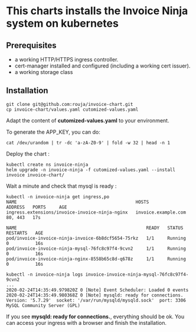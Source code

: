 # This charts installs the Invoice Ninja system on kubernetes

## Prerequisites

- a working HTTP/HTTPS ingress controller.
- cert-manager installed and configured (including a working cert issuer).
- a working storage class

## Installation

```console
git clone git@github.com:rouja/invoice-chart.git
cp invoice-chart/values.yaml cutomized-values.yaml
```

Adapt the content of  **cutomized-values.yaml** to your environment.

To generate the APP_KEY, you can do:

```console
cat /dev/urandom | tr -dc 'a-zA-Z0-9' | fold -w 32 | head -n 1
```

Deploy the chart :

```console
kubectl create ns invoice-ninja
helm upgrade -n invoice-ninja -f cutomized-values.yaml --install invoice invoice-chart/
```

Wait a minute and check that mysql is ready :

```console
kubectl -n invoice-ninja get ingress,po
NAME                                             HOSTS                     ADDRESS   PORTS     AGE
ingress.extensions/invoice-invoice-ninja-nginx   invoice.example.com             80, 443   17s

NAME                                                 READY   STATUS    RESTARTS   AGE
pod/invoice-invoice-ninja-invoice-6b8dcf5654-75rkz   1/1     Running   0          16s
pod/invoice-invoice-ninja-mysql-76fc8c97f4-9cvn2     1/1     Running   0          16s
pod/invoice-invoice-ninja-nginx-8558b65c8d-q678z     1/1     Running   0          16s

kubectl -n invoice-ninja logs invoice-invoice-ninja-mysql-76fc8c97f4-9cvn2
...
2020-02-24T14:35:49.979820Z 0 [Note] Event Scheduler: Loaded 0 events
2020-02-24T14:35:49.980368Z 0 [Note] mysqld: ready for connections.
Version: '5.7.29'  socket: '/var/run/mysqld/mysqld.sock'  port: 3306  MySQL Community Server (GPL)
```

If you see **mysqld: ready for connections.**, everything should be ok. You can access your ingress with a browser and finish the installation.

